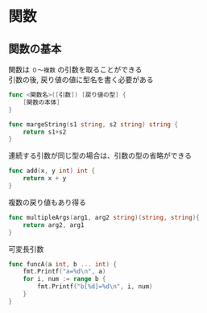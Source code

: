 # 関数

## 関数の基本

関数は `０〜複数` の引数を取ることができる  
引数の後, 戻り値の値に型名を書く必要がある
```go
func <関数名>([引数]) [戻り値の型] {
    [関数の本体]
}

func margeString(s1 string, s2 string) string {
    return s1+s2
}
```
連続する引数が同じ型の場合は、引数の型の省略ができる
```go
func add(x, y int) int {
    return x + y
}
```
複数の戻り値もあり得る
```go
func multipleArgs(arg1, arg2 string)(string, string){
    return arg2, arg1
}
```
可変長引数
```go
func funcA(a int, b ... int) {
    fmt.Printf("a=%d\n", a)
    for i, num := range b {
        fmt.Printf("b[%d]=%d\n", i, num)
    }
}
```
